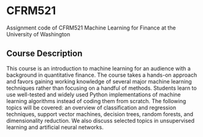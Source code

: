 # CFRM521
Assignment code of CFRM521 Machine Learning for Finance at the University of Washington
## Course Description
This course is an introduction to machine learning for an audience with a background in quantitative finance. The course takes a hands-on approach and favors gaining
working knowledge of several major machine learning techniques rather than focusing on a handful of methods. Students learn to use well-tested and widely used Python implementations of machine learning algorithms instead of coding them from scratch. The following topics will be covered: an overview of classification and regression techniques, support vector machines, decision trees, random forests, and dimensionality reduction. We also discuss selected topics in unsupervised learning and artificial neural networks.
